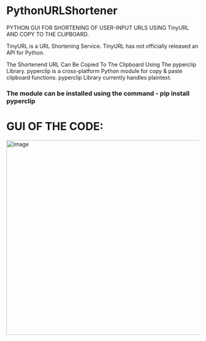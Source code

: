 # PythonURLShortener
PYTHON GUI FOR SHORTENING OF USER-INPUT URLS USING TinyURL AND COPY TO THE CLIPBOARD.

TinyURL is a URL Shortening Service. TinyURL has not officially released an API for Python.

The Shortenend URL Can Be Copied To The Clipboard Using The pyperclip Library. pyperclip is a cross-platform Python module for copy & paste clipboard functions. pyperclip Library currently handles plaintext.

### The module can be installed using the command - pip install pyperclip

# GUI OF THE CODE:

<img width="508" alt="image" src="https://user-images.githubusercontent.com/46685919/135606944-7add27b0-a52c-41fb-ba5d-a63ff7699477.png">
